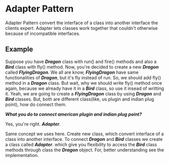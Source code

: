 # Adapter Pattern
Adapter Pattern convert the interface of a class into another interface the clients expert. Adapter lets classes work together that couldn't otherwise because of incompatible interfaces.

## Example 
Suppose you have __*Dragon*__ class with run() and fire() methods and also a __*Bird*__ class with fly() method. Now, you're decided to create a new __*Dragon*__ called __*FlyingDragon*__. We all are know, __*FlyingDragon*__ have same functionalities of __*Dragon*__, but it's fly instead of run. So, we should add fly() method in a __*Dragon*__ class. But wait, why we should write fly() method once again, because we already have it in a __*Bird*__ class, so use it insead of writting it. Yeah, we are going to create a __*FlyingDragon*__ class by using __*Dragon*__ and __*Bird*__ classes. But, both are different class(like, us plugin and indian plug point), how do connect them. 

__*What you do to connect american plugin and indian plug point?*__

Yes, you're right. __*Adapter*__.

Same concept we uses here. Create new class, which convert interface of a class into another interface. 
To connect __*Dragon*__ and __*Bird*__ classes we create a class called __*Adapter*__. which give you flexibility to access the __*Bird*__ class methods through class the __*Dragon*__ object. For, better understanding see the implementation.
